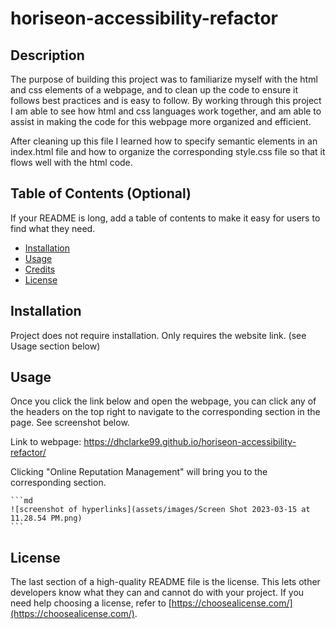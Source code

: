 # horiseon-accessibility-refactor

## Description

The purpose of building this project was to familiarize myself with the html and css elements of a webpage, and to clean up the code to ensure it follows best practices and is easy to follow. By working through this project I am able to see how html and css languages work together, and am able to assist in making the code for this webpage more organized and efficient. 

After cleaning up this file I learned how to specify semantic elements in an index.html file and how to organize the corresponding style.css file so that it flows well with the html code.


## Table of Contents (Optional)

If your README is long, add a table of contents to make it easy for users to find what they need.

- [Installation](#installation)
- [Usage](#usage)
- [Credits](#credits)
- [License](#license)

## Installation

Project does not require installation. Only requires the website link. (see Usage section below)

## Usage

Once you click the link below and open the webpage, you can click any of the headers on the top right to navigate to the corresponding section in the page. See screenshot below.

Link to webpage: https://dhclarke99.github.io/horiseon-accessibility-refactor/

Clicking "Online Reputation Management" will bring you to the corresponding section.

    ```md
    ![screenshot of hyperlinks](assets/images/Screen Shot 2023-03-15 at 11.28.54 PM.png)
    ```


## License

The last section of a high-quality README file is the license. This lets other developers know what they can and cannot do with your project. If you need help choosing a license, refer to [https://choosealicense.com/](https://choosealicense.com/).


